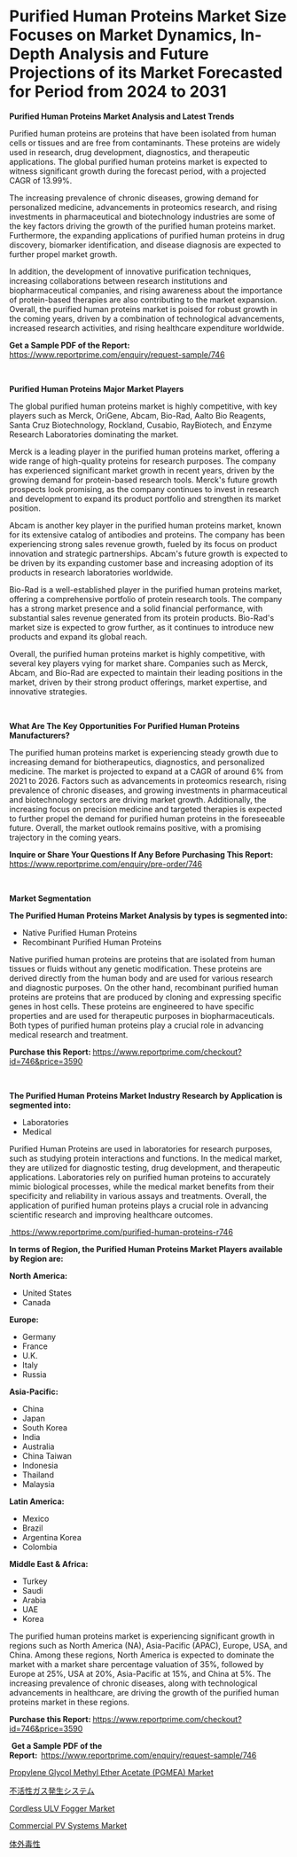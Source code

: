 <p><h1>Purified Human Proteins Market Size Focuses on Market Dynamics, In-Depth Analysis and Future Projections of its Market Forecasted for Period from 2024 to 2031</h1></p><p><strong>Purified Human Proteins Market Analysis and Latest Trends</strong></p>
<p><p>Purified human proteins are proteins that have been isolated from human cells or tissues and are free from contaminants. These proteins are widely used in research, drug development, diagnostics, and therapeutic applications. The global purified human proteins market is expected to witness significant growth during the forecast period, with a projected CAGR of 13.99%.</p><p>The increasing prevalence of chronic diseases, growing demand for personalized medicine, advancements in proteomics research, and rising investments in pharmaceutical and biotechnology industries are some of the key factors driving the growth of the purified human proteins market. Furthermore, the expanding applications of purified human proteins in drug discovery, biomarker identification, and disease diagnosis are expected to further propel market growth.</p><p>In addition, the development of innovative purification techniques, increasing collaborations between research institutions and biopharmaceutical companies, and rising awareness about the importance of protein-based therapies are also contributing to the market expansion. Overall, the purified human proteins market is poised for robust growth in the coming years, driven by a combination of technological advancements, increased research activities, and rising healthcare expenditure worldwide.</p></p>
<p><strong>Get a Sample PDF of the Report:&nbsp;</strong> <a href="https://www.reportprime.com/enquiry/request-sample/746">https://www.reportprime.com/enquiry/request-sample/746</a></p>
<p>&nbsp;</p>
<p><strong>Purified Human Proteins Major Market Players</strong></p>
<p><p>The global purified human proteins market is highly competitive, with key players such as Merck, OriGene, Abcam, Bio-Rad, Aalto Bio Reagents, Santa Cruz Biotechnology, Rockland, Cusabio, RayBiotech, and Enzyme Research Laboratories dominating the market.</p><p>Merck is a leading player in the purified human proteins market, offering a wide range of high-quality proteins for research purposes. The company has experienced significant market growth in recent years, driven by the growing demand for protein-based research tools. Merck's future growth prospects look promising, as the company continues to invest in research and development to expand its product portfolio and strengthen its market position.</p><p>Abcam is another key player in the purified human proteins market, known for its extensive catalog of antibodies and proteins. The company has been experiencing strong sales revenue growth, fueled by its focus on product innovation and strategic partnerships. Abcam's future growth is expected to be driven by its expanding customer base and increasing adoption of its products in research laboratories worldwide.</p><p>Bio-Rad is a well-established player in the purified human proteins market, offering a comprehensive portfolio of protein research tools. The company has a strong market presence and a solid financial performance, with substantial sales revenue generated from its protein products. Bio-Rad's market size is expected to grow further, as it continues to introduce new products and expand its global reach.</p><p>Overall, the purified human proteins market is highly competitive, with several key players vying for market share. Companies such as Merck, Abcam, and Bio-Rad are expected to maintain their leading positions in the market, driven by their strong product offerings, market expertise, and innovative strategies.</p></p>
<p>&nbsp;</p>
<p><strong>What Are The Key Opportunities For Purified Human Proteins Manufacturers?</strong></p>
<p><p>The purified human proteins market is experiencing steady growth due to increasing demand for biotherapeutics, diagnostics, and personalized medicine. The market is projected to expand at a CAGR of around 6% from 2021 to 2026. Factors such as advancements in proteomics research, rising prevalence of chronic diseases, and growing investments in pharmaceutical and biotechnology sectors are driving market growth. Additionally, the increasing focus on precision medicine and targeted therapies is expected to further propel the demand for purified human proteins in the foreseeable future. Overall, the market outlook remains positive, with a promising trajectory in the coming years.</p></p>
<p><strong>Inquire or Share Your Questions If Any Before Purchasing This Report:</strong> <a href="https://www.reportprime.com/enquiry/pre-order/746">https://www.reportprime.com/enquiry/pre-order/746</a></p>
<p>&nbsp;</p>
<p><strong>Market Segmentation</strong></p>
<p><strong>The Purified Human Proteins Market Analysis by types is segmented into:</strong></p>
<p><ul><li>Native Purified Human Proteins</li><li>Recombinant Purified Human Proteins</li></ul></p>
<p><p>Native purified human proteins are proteins that are isolated from human tissues or fluids without any genetic modification. These proteins are derived directly from the human body and are used for various research and diagnostic purposes. On the other hand, recombinant purified human proteins are proteins that are produced by cloning and expressing specific genes in host cells. These proteins are engineered to have specific properties and are used for therapeutic purposes in biopharmaceuticals. Both types of purified human proteins play a crucial role in advancing medical research and treatment.</p></p>
<p><strong>Purchase this Report:&nbsp;</strong><a href="https://www.reportprime.com/checkout?id=746&price=3590">https://www.reportprime.com/checkout?id=746&price=3590</a></p>
<p>&nbsp;</p>
<p><strong>The Purified Human Proteins Market Industry Research by Application is segmented into:</strong></p>
<p><ul><li>Laboratories</li><li>Medical</li></ul></p>
<p><p>Purified Human Proteins are used in laboratories for research purposes, such as studying protein interactions and functions. In the medical market, they are utilized for diagnostic testing, drug development, and therapeutic applications. Laboratories rely on purified human proteins to accurately mimic biological processes, while the medical market benefits from their specificity and reliability in various assays and treatments. Overall, the application of purified human proteins plays a crucial role in advancing scientific research and improving healthcare outcomes.</p></p>
<p><a href="https://www.reportprime.com/purified-human-proteins-r746">&nbsp;https://www.reportprime.com/purified-human-proteins-r746</a></p>
<p><strong>In terms of Region, the Purified Human Proteins Market Players available by Region are:</strong></p>
<p>
    <p> <strong> North America: </strong>
        <ul>
            <li>United States</li>
            <li>Canada</li>
        </ul>
        </p> 
    <p> <strong> Europe: </strong>
        <ul>
            <li>Germany</li>
            <li>France</li>
            <li>U.K.</li>
            <li>Italy</li>
            <li>Russia</li>
        </ul>
        </p> 
    <p> <strong> Asia-Pacific: </strong>
        <ul>
            <li>China</li>
            <li>Japan</li>
            <li>South Korea</li>
            <li>India</li>
            <li>Australia</li>
            <li>China Taiwan</li>
            <li>Indonesia</li>
            <li>Thailand</li>
            <li>Malaysia</li>
        </ul>
        </p> 
    <p> <strong> Latin America: </strong>
        <ul>
            <li>Mexico</li>
            <li>Brazil</li>
            <li>Argentina Korea</li>
            <li>Colombia</li>
        </ul>
        </p> 
    <p> <strong> Middle East & Africa: </strong>
        <ul>
            <li>Turkey</li>
            <li>Saudi</li>
            <li>Arabia</li>
            <li>UAE</li>
            <li>Korea</li>
        </ul>
    </p>
    </p>
<p><p>The purified human proteins market is experiencing significant growth in regions such as North America (NA), Asia-Pacific (APAC), Europe, USA, and China. Among these regions, North America is expected to dominate the market with a market share percentage valuation of 35%, followed by Europe at 25%, USA at 20%, Asia-Pacific at 15%, and China at 5%. The increasing prevalence of chronic diseases, along with technological advancements in healthcare, are driving the growth of the purified human proteins market in these regions.</p></p>
<p><strong>Purchase this Report: </strong><a href="https://www.reportprime.com/checkout?id=746&price=3590">https://www.reportprime.com/checkout?id=746&price=3590</a></p>
<p>&nbsp;<strong>Get a Sample PDF of the Report:&nbsp;&nbsp;</strong><a href="https://www.reportprime.com/enquiry/request-sample/746">https://www.reportprime.com/enquiry/request-sample/746</a></p>
<p><strong></strong></p>
<p><p><a href="https://github.com/Krish2023na/Market-Research-Report-List-5/blob/main/propylene-glycol-methyl-ether-acetate-pgmea-market.md">Propylene Glycol Methyl Ether Acetate (PGMEA) Market</a></p><p><a href="https://medium.com/@fosterfahey38/%E3%82%A4%E3%83%8A%E3%83%BC%E3%83%88%E3%82%AC%E3%82%B9%E7%99%BA%E7%94%9F%E5%99%A8%E3%82%B7%E3%82%B9%E3%83%86%E3%83%A0%E5%B8%82%E5%A0%B4%E3%81%AB%E9%96%A2%E3%81%99%E3%82%8B%E6%83%85%E5%A0%B1-%E5%B8%82%E5%A0%B4%E3%83%97%E3%83%AC%E3%83%BC%E3%83%A4%E3%83%BC-%E5%B8%82%E5%A0%B4%E8%A6%8F%E6%A8%A1-%E5%9C%B0%E7%90%86%E7%9A%84%E5%9C%B0%E5%9F%9F-%E3%81%8A%E3%82%88%E3%81%B3%E4%BA%88%E6%B8%AC-2024%E5%B9%B4-2031%E5%B9%B4-a5a5ded1dfa5">不活性ガス発生システム</a></p><p><a href="https://www.linkedin.com/pulse/global-cordless-ulv-fogger-market-opportunities-forecast-period-kchce">Cordless ULV Fogger Market</a></p><p><a href="https://www.linkedin.com/pulse/commercial-pv-systems-market-emerging-trends-future-prospects-kegqe">Commercial PV Systems Market</a></p><p><a href="https://medium.com/@fosterfahey38/%E3%82%A4%E3%83%B3%E3%83%93%E3%83%88%E3%83%AD%E6%AF%92%E6%80%A7%E5%B8%82%E5%A0%B4%E3%81%AE%E3%82%B7%E3%82%A7%E3%82%A2%E3%81%A8%E6%96%B0%E3%81%97%E3%81%84%E3%83%88%E3%83%AC%E3%83%B3%E3%83%89%E3%81%AE%E5%88%86%E6%9E%90-%E3%82%BF%E3%82%A4%E3%83%97-%E3%82%A2%E3%83%97%E3%83%AA%E3%82%B1%E3%83%BC%E3%82%B7%E3%83%A7%E3%83%B3-%E3%82%A8%E3%83%B3%E3%83%89%E3%83%A6%E3%83%BC%E3%82%B9%E5%88%A5-%E3%81%9D%E3%81%97%E3%81%A62024%E5%B9%B4%E3%81%8B%E3%82%892031%E5%B9%B4%E3%81%BE%E3%81%A7%E3%81%AE%E4%BA%88%E6%B8%AC%E3%81%AB%E3%82%88%E3%82%8B-74173990e903">体外毒性</a></p></p>